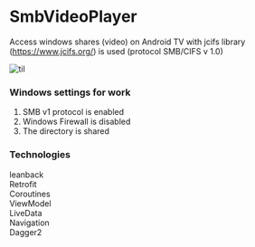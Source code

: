 # SmbVideoPlayer

Access windows shares (video) on Android TV with jcifs library (<https://www.jcifs.org/>) is used  (protocol SMB/CIFS v 1.0)

![til](./sample.gif)

### Windows settings for work  
1. SMB v1 protocol is enabled   
2. Windows Firewall is disabled   
3. The directory is shared   

### Technologies  
leanback  
Retrofit  
Coroutines  
ViewModel  
LiveData  
Navigation  
Dagger2
